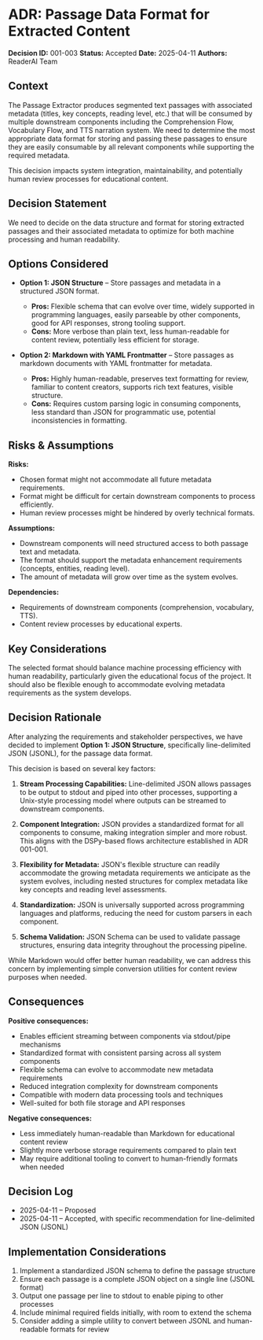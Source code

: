 # ADR: Passage Data Format for Extracted Content

**Decision ID:** 001-003
**Status:** Accepted
**Date:** 2025-04-11
**Authors:** ReaderAI Team

## Context

The Passage Extractor produces segmented text passages with associated metadata (titles, key concepts, reading level, etc.) that will be consumed by multiple downstream components including the Comprehension Flow, Vocabulary Flow, and TTS narration system. We need to determine the most appropriate data format for storing and passing these passages to ensure they are easily consumable by all relevant components while supporting the required metadata.

This decision impacts system integration, maintainability, and potentially human review processes for educational content.

## Decision Statement

We need to decide on the data structure and format for storing extracted passages and their associated metadata to optimize for both machine processing and human readability.

## Options Considered

- **Option 1: JSON Structure** – Store passages and metadata in a structured JSON format.

  - **Pros:** Flexible schema that can evolve over time, widely supported in programming languages, easily parseable by other components, good for API responses, strong tooling support.
  - **Cons:** More verbose than plain text, less human-readable for content review, potentially less efficient for storage.

- **Option 2: Markdown with YAML Frontmatter** – Store passages as markdown documents with YAML frontmatter for metadata.
  - **Pros:** Highly human-readable, preserves text formatting for review, familiar to content creators, supports rich text features, visible structure.
  - **Cons:** Requires custom parsing logic in consuming components, less standard than JSON for programmatic use, potential inconsistencies in formatting.

## Risks & Assumptions

**Risks:**

- Chosen format might not accommodate all future metadata requirements.
- Format might be difficult for certain downstream components to process efficiently.
- Human review processes might be hindered by overly technical formats.

**Assumptions:**

- Downstream components will need structured access to both passage text and metadata.
- The format should support the metadata enhancement requirements (concepts, entities, reading level).
- The amount of metadata will grow over time as the system evolves.

**Dependencies:**

- Requirements of downstream components (comprehension, vocabulary, TTS).
- Content review processes by educational experts.

## Key Considerations

The selected format should balance machine processing efficiency with human readability, particularly given the educational focus of the project. It should also be flexible enough to accommodate evolving metadata requirements as the system develops.

## Decision Rationale

After analyzing the requirements and stakeholder perspectives, we have decided to implement **Option 1: JSON Structure**, specifically line-delimited JSON (JSONL), for the passage data format.

This decision is based on several key factors:

1. **Stream Processing Capabilities:** Line-delimited JSON allows passages to be output to stdout and piped into other processes, supporting a Unix-style processing model where outputs can be streamed to downstream components.

2. **Component Integration:** JSON provides a standardized format for all components to consume, making integration simpler and more robust. This aligns with the DSPy-based flows architecture established in ADR 001-001.

3. **Flexibility for Metadata:** JSON's flexible structure can readily accommodate the growing metadata requirements we anticipate as the system evolves, including nested structures for complex metadata like key concepts and reading level assessments.

4. **Standardization:** JSON is universally supported across programming languages and platforms, reducing the need for custom parsers in each component.

5. **Schema Validation:** JSON Schema can be used to validate passage structures, ensuring data integrity throughout the processing pipeline.

While Markdown would offer better human readability, we can address this concern by implementing simple conversion utilities for content review purposes when needed.

## Consequences

**Positive consequences:**

- Enables efficient streaming between components via stdout/pipe mechanisms
- Standardized format with consistent parsing across all system components
- Flexible schema can evolve to accommodate new metadata requirements
- Reduced integration complexity for downstream components
- Compatible with modern data processing tools and techniques
- Well-suited for both file storage and API responses

**Negative consequences:**

- Less immediately human-readable than Markdown for educational content review
- Slightly more verbose storage requirements compared to plain text
- May require additional tooling to convert to human-friendly formats when needed

## Decision Log

- 2025-04-11 – Proposed
- 2025-04-11 – Accepted, with specific recommendation for line-delimited JSON (JSONL)

## Implementation Considerations

1. Implement a standardized JSON schema to define the passage structure
2. Ensure each passage is a complete JSON object on a single line (JSONL format)
3. Output one passage per line to stdout to enable piping to other processes
4. Include minimal required fields initially, with room to extend the schema
5. Consider adding a simple utility to convert between JSONL and human-readable formats for review
